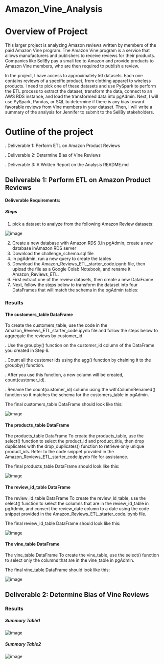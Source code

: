 # Amazon_Vine_Analysis

# Overview of Project

This  larger project is analyzing Amazon reviews written by members of the paid Amazon Vine program. The Amazon Vine program is a service that allows manufacturers and publishers to receive reviews for their products. Companies like SellBy pay a small fee to Amazon and provide products to Amazon Vine members, who are then required to publish a review.

In the project, I have access to approximately 50 datasets. Each one contains reviews of a specific product, from clothing apparel to wireless products. I need to pick one of these datasets and use PySpark to perform the ETL process to extract the dataset, transform the data, connect to an AWS RDS instance, and load the transformed data into pgAdmin. Next, I will use PySpark, Pandas, or SQL to determine if there is any bias toward favorable reviews from Vine members in your dataset. Then, I will write a summary of the analysis for Jennifer to submit to the SellBy stakeholders.

# Outline of the project

  . Deliverable 1: Perform ETL on Amazon Product Reviews
  
  . Deliverable 2: Determine Bias of Vine Reviews
  
  . Deliverable 3: A Written Report on the Analysis README.md
  
 ## Deliverable 1: Perform ETL on Amazon Product Reviews
 
 #### Deliverable Requirements:
 
 ##### Steps
 
 1. pick a dataset to analyze from the following Amazon Review datasets:
 
 ![image](https://user-images.githubusercontent.com/80365882/124341672-cdc61e80-db72-11eb-97de-d8e9e77c1304.png)

 2. Create a new database with Amazon RDS
 3.In pgAdmin, create a new database inAmazon RDS server
 4. Download the challenge_schema.sql file
 5. In pgAdmin, run a new query to create the tables 
 6. Download the Amazon_Reviews_ETL_starter_code.ipynb file, then upload the file as a Google Colab Notebook, and rename it Amazon_Reviews_ETL.
 7. First extract one of the review datasets, then create a new DataFrame
 8. Next, follow the steps below to transform the dataset into four DataFrames that will match the schema in the pgAdmin tables:

### Results

#### The customers_table DataFrame

To create the customers_table, use the code in the Amazon_Reviews_ETL_starter_code.ipynb file and follow the steps below to aggregate the reviews by customer_id.

. Use the groupby() function on the customer_id column of the DataFrame you created in Step 6.

. Count all the customer ids using the agg() function by chaining it to the groupby() function. 

. After you use this function, a new column will be created, count(customer_id).

. Rename the count(customer_id) column using the withColumnRenamed() function so it matches the schema for the customers_table in pgAdmin.

 The final customers_table DataFrame should look like this:
 
 ![image](https://user-images.githubusercontent.com/80365882/124341850-44afe700-db74-11eb-9847-bd83e472fb3c.png)
 
 #### The products_table DataFrame
 
The products_table DataFrame To create the products_table, use the select() function to select the product_id and product_title, then drop duplicates with the drop_duplicates() function to retrieve only unique product_ids. Refer to the code snippet provided in the Amazon_Reviews_ETL_starter_code.ipynb file for assistance.

The final products_table DataFrame should look like this:

![image](https://user-images.githubusercontent.com/80365882/124342004-78d7d780-db75-11eb-8abd-9816d59c6be0.png)

#### The review_id_table DataFrame

The review_id_table DataFrame To create the review_id_table, use the select() function to select the columns that are in the review_id_table in pgAdmin, and convert the review_date column to a date using the code snippet provided in the Amazon_Reviews_ETL_starter_code.ipynb file.

The final review_id_table DataFrame should look like this:

![image](https://user-images.githubusercontent.com/80365882/124342039-b472a180-db75-11eb-8f57-8db79167a265.png)

#### The vine_table DataFrame

The vine_table DataFrame To create the vine_table, use the select() function to select only the columns that are in the vine_table in pgAdmin.

The final vine_table DataFrame should look like this:

![image](https://user-images.githubusercontent.com/80365882/124342052-d10ed980-db75-11eb-8c6d-4a7d1cc2fdb5.png)


## Deliverable 2: Determine Bias of Vine Reviews

### Results

##### Summary Table1

![image](https://user-images.githubusercontent.com/80365882/124343115-f43d8700-db7d-11eb-9f6a-123f4d55fe89.png)

##### Summary Table2

![image](https://user-images.githubusercontent.com/80365882/124343134-2c44ca00-db7e-11eb-9250-894caf5f8a5b.png)




 

 
 

